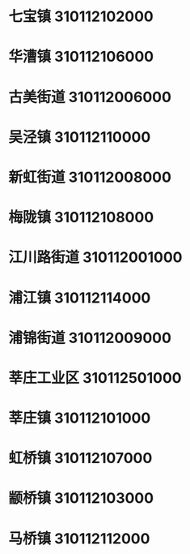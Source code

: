 # 七宝镇 310112102000
# 华漕镇 310112106000
# 古美街道 310112006000
# 吴泾镇 310112110000
# 新虹街道 310112008000
# 梅陇镇 310112108000
# 江川路街道 310112001000
# 浦江镇 310112114000
# 浦锦街道 310112009000
# 莘庄工业区 310112501000
# 莘庄镇 310112101000
# 虹桥镇 310112107000
# 颛桥镇 310112103000
# 马桥镇 310112112000
